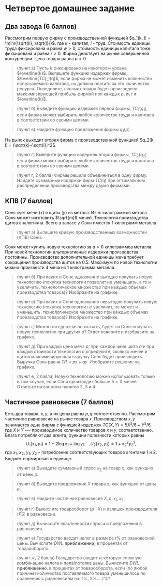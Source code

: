 # Четвертое домашнее задание

## Два завода (6 баллов)

Рассмотрим первую фирму с производственной функцией $q_1(k, l) = \min\{\sqrt{k}, \sqrt{l}\}$, где $k$ - капитал, $l$ - труд. Стоимость единицы труда фиксирована и равна $w>0$, стоимость единицы капитала тоже фиксирована и равна $r>0$. Фирма действует на рынке совершенной конкуренции. Цена товара равна $p>0$.

> (пункт а) Пусть $k$ фиксировано на некотором уровне $\overline{k}$. Выпишете функцию издержек фирмы, $\overline{TC}_1(q)$, если фирма не может изменить количество используемого капитала, но должна платить за это количество ресурса. Определите, сколько товара будет произведено максимизирующей прибыль фирмой при каждых $p, w, r$ и $\overline{k}$.

> (пункт б) Выведите функцию издержек первой фирмы, $TC_1(q_1)$, если фирма может выбирать любое количество труда и капитала в соответствии со своими целями.

> (пункт в) Найдите функцию предложения фирмы $q_1(p)$.

На рынок выходит вторая фирма с производственной функцией $q_2(k, l) = (\sqrt{k}+\sqrt{l})^2$.

> (пункт г) Выведите функцию издержек второй фирмы, $TC_2(q_2)$, если фирма может выбирать любое количество труда и капитала в соответствии со своими целями.

> (пункт г, 2 балла) Фирмы решили объединиться в одну фирму. Найдите суммарные издержки фирм $TC(q)$ при оптимальном распределении производства между двумя фирмами.

## КПВ (7 баллов)

Соня кует мечи ($x$) и щиты ($y$) из метала. Из $m$ килограммов метала Соня может изготовить $\sqrt{m}$ мечей. Технология производства щитов аналогична. Всего в запасе у Сони имеется 1 килограмм металла.

> (пункт а) Выпишите кривую производственных возможностей (КПВ) Сони. 

Соня может купить новую технологию за $a>0$ килограммов металла. При новой технологии альтернативные издержки производства постоянны. Производство дополнительной единицы меча требует сокращения производства щитов на 0.5. Максимум по новой технологии можно произвести 4 меча из 1 килограмма металла.

> (пункт б)  При каких $a$ Соне однозначно выгодно покупать новую технологию (покупка технологии позволит не уменьшить, а то и увеличить, технологическое множество при каждых объемах производства товаров)? Изобразите на графике.

> (пункт в) При каких $a$ Соне однозначно невыгодно покупать новую технологию (покупка технологии не увеличит, но может и уменьшить, технологическое множество при каждых объемах производства товаров)? Изобразите на графике.

> (пункт г) Можно ли однозначно сказать, будет ли Соня покупать новую технологию при других $a$? Ответ поясните и изобразите на графике. 

> (пункт д) При каждой цене меча $p$, при каждой цене щита $q$ и при каждой стоимости технологии $a$ определите, сколько мечей и щитов максимизирующая выручку Соня будет производить. Выручка Сони равна $TR=px+qy$. Изобразите решение на графике.

> (пункт е, 2 балла) Новую технологию можно использовать только в том случае, если Соня производит больше $b>0$ мечей. Ответьте на вопросы пунктов 2, 3 и 4.

## Частичное равновесие (7 баллов)

Есть два товара, $x,y$, а их цены равны $p,q$ соответственно. Рассмотрим частичное равновесие на рынке товара $x$. Производством $x, y$ занимается одна фирма с функцией издержек $TC(X,Y) = 5X^2/6 + Y^2/6$, где $X$ и $Y$ --- производимое количество товаров $x$ и $y$, соответственно. Блага потребляют два агента, функции полезности которых равны $$U_1(x_1,y_1) = 1 + 2 \log x_1 + \log y_1, \quad U_2(x_2,y_2) = 1 + x_2^{2} y_2^3, $$
 где $x_1$, $x_2$, $y_1$, $y_2$ – потребление соответствующих товаров агентами 1 и 2. Бюджет нормирован к единице.

> (пункт а) Выведите суммарный спрос $x_{\sum}$ на товар $x$, как функцию от цены $p$.

> (пункт б) Выведите предложение $X$ товара х, как функцию от цены $p$.

> (пункт в) Найдите частичное равновесие $X, p, x_1, x_2$.

> (пункт г) Вычислите товарооборот ($p\cdot X$) и излишек производителя ($PS$) в равновесии.

> (пункт д) Вычислите эластичности спроса и предложения в равновесии.

> (пункт е) Государство вводит налог в размере $t\%$ от равновесной цены. Вычислите $DWL$ **приближенно**, в процентах от товарооборота.

> (пункт ж, 2 балла) Государство вводит некоторую сложную комбинацию налога и пола/потолка цены. Вычислите $DWL$ **приближенно**, в процентах от товарооборота, если (по любой причине) количество поставляемого товара уменьшилось по сравнению с равновесием на: 1\%, 2\%... $z\%$?




